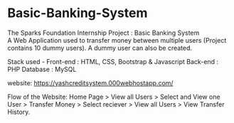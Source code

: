 # Basic-Banking-System

The Sparks Foundation Internship Project : Basic Banking System  
A Web Application used to transfer money between multiple users (Project contains 10 dummy users). A dummy user can also be created. 


Stack used - 
Front-end : HTML, CSS, Bootstrap & Javascript 
Back-end : PHP 
Database : MySQL

website: https://yashcreditsystem.000webhostapp.com/


Flow of the Website: Home Page > View all Users > Select and View one User > Transfer Money > Select reciever > View all Users > View Transfer History.
